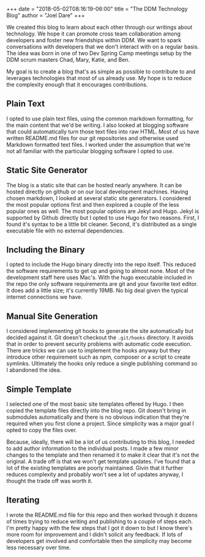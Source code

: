 +++
date = "2018-05-02T08:16:19-06:00"
title = "The DDM Technology Blog"
author = "Joel Dare"
+++

We created this blog to learn about each other through our writings about technology. We hope it can promote cross team collaboration among developers and foster new friendships within DDM. We want to spark conversations with developers that we don't interact with on a regular basis. The idea was born in one of two Dev Spring Camp meetings setup by the DDM scrum masters Chad, Mary, Katie, and Ben.

My goal is to create a blog that's as simple as possible to contribute to and leverages technologies that most of us already use. My hope is to reduce the complexity enough that it encourages contributions.

## Plain Text

I opted to use plain text files, using the common markdown formatting, for the main content that we'd be writing. I also looked at blogging software that could automatically turn those text files into raw HTML. Most of us have written README.md files for our git repositories and otherwise used Markdown formatted text files. I worked under the assumption that we're not all familiar with the particular blogging software I opted to use.

## Static Site Generator

The blog is a static site that can be hosted nearly anywhere. It can be hosted directly on github or on our local development machines. Having chosen markdown, I looked at several static site generators. I considered the most popular options first and then explored a couple of the less popular ones as well. The most popular options are Jekyl and Hugo. Jekyl is supported by Github directly but I opted to use Hugo for two reasons. First, I found it's syntax to be a little bit cleaner. Second, it's distributed as a single executable file with no external dependencies.

## Including the Binary

I opted to include the Hugo binary directly into the repo itself. This reduced the software requirements to get up and going to almost none. Most of the development staff here uses Mac's. With the hugo executable included in the repo the only software requirements are git and your favorite text editor. It does add a little size; it's currently 19MB. No big deal given the typical internet connections we have.

## Manual Site Generation

I considered implementing git hooks to generate the site automatically but decided against it. Git doesn't checkout the `.git/hooks` directory. It avoids that in order to prevent security problems with automatic code execution. There are tricks we can use to implement the hooks anyway but they introduce other requirement such as npm, composer or a script to create symlinks. Ultimately the hooks only reduce a single publishing command so I abandoned the idea.

## Simple Template

I selected one of the most basic site templates offered by Hugo. I then copied the template files directly into the blog repo. Git doesn't bring in submodules automatically and there is no obvious indication that they're required when you first clone a project. Since simplicity was a major goal I opted to copy the files over.

Because, ideally, there will be a lot of us contributing to this blog, I needed to add author information to the individual posts. I made a few minor changes to the template and then renamed it to make it clear that it's not the original. A trade off is that we won't get template updates. I've found that a lot of the existing templates are poorly maintained. Givin that it further reduces complexity and probably won't see a lot of updates anyway, I thought the trade off was worth it.

## Iterating

I wrote the README.md file for this repo and then worked through it dozens of times trying to reduce writing and publishing to a couple of steps each. I'm pretty happy with the few steps that I got it down to but I know there's more room for improvement and I didn't solicit any feedback. If lots of developers get involved and comfortable then the simplicity may become less necessary over time.